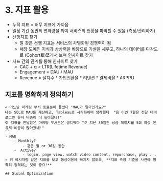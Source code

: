 # 3. 지표 활용
- 누적 지표 = 허무 지표에 가까움
- 일정 기간 동안의 변화량을 봐야 서비스의 현황을 파악할 수 있음 (측정/관리하기)
- 선행지표 찾기
	- 잘 찾은 선행 지표는 서비스의 차별화된 경쟁력이 됨
	- 해당 도메인 지식과 상상력을 바탕으로 가설을 세우고, 하나의 데이터를 다각도로 (Cohort로)쪼개서 보며 인사이트 찾기
- 지표 간의 관계를 통해 인사이트 찾기
	- CAC + α < LTR(Lifetime Revenue)
	- Engagement = DAU / MAU
	- Revenue = 설치수 * 가입전환율 * 리텐션 * 결제비율 * ARPPU  

## 지표를 명확하게 정의하기
``` 
✔ 어느날 마케팅 부서 동료분이 물었다 "MAU가 얼마인가요?"
나는 SQL로 MAU를 계산하고, Tableau로 시각화하며 생각했다  "음 이번 7월은 전달 대비 로그인 유저 비중이 더 높아졌네!"
이 지표를 전달받은 마케팅 부서분은 생각했다 "오 지난 30일간 상품 페이지를 5회 이상 본 유저 비중이 많아졌네!"
``
- MAU
	- Monthly?
		- 같은 월 or 30일 동안
	-  Active?
		- login, page view, watch video content, repurchase, play ...
→ 위 예시처럼 같은 지표를 보고 동상이몽에 빠지지 않도록, **지표 측정 기준을 사전에 명확히 정의하는 것이 중요!**

## Global Optimization


	